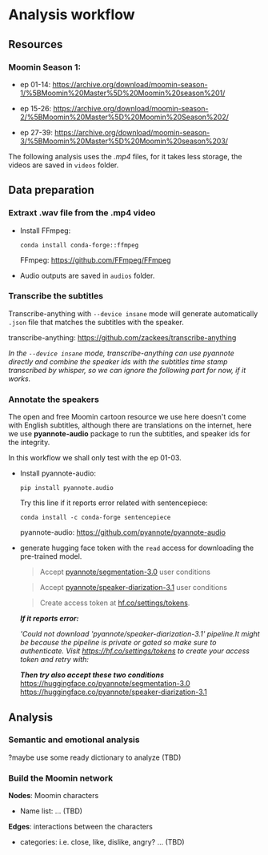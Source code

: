 # Analysis workflow

## Resources

### Moomin Season 1:

- ep 01-14: https://archive.org/download/moomin-season-1/%5BMoomin%20Master%5D%20Moomin%20season%201/

- ep 15-26: https://archive.org/download/moomin-season-2/%5BMoomin%20Master%5D%20Moomin%20Season%202/

- ep 27-39: https://archive.org/download/moomin-season-3/%5BMoomin%20Master%5D%20Moomin%20season%203/

The following analysis uses the *.mp4* files, for it takes less storage, the videos are saved in `videos` folder.

##  Data preparation


### Extraxt .wav file from the .mp4 video

- Install FFmpeg: 

    `conda install conda-forge::ffmpeg`

    FFmpeg: https://github.com/FFmpeg/FFmpeg

- Audio outputs are saved in `audios` folder.

### Transcribe the subtitles

Transcribe-anything with `--device insane` mode will generate automatically `.json` file that matches the subtitles with the speaker.

transcribe-anything: https://github.com/zackees/transcribe-anything

*In the `--device insane` mode, transcribe-anything can use pyannote directly and combine the speaker ids with the subtitles time stamp transcribed by whisper, so we can ignore the following part for now, if it works.* 

### Annotate the speakers

The open and free Moomin cartoon resource we use here doesn't come with English subtitles, although there are translations on the internet, here we use **pyannote-audio** package to run the subtitles, and speaker ids for the integrity.

In this workflow we shall only test with the ep 01-03.

- Install pyannote-audio:

    `pip install pyannote.audio`

    Try this line if it reports error related with sentencepiece:

    `conda install -c conda-forge sentencepiece`

    pyannote-audio: https://github.com/pyannote/pyannote-audio

- generate hugging face token with the `read` access for downloading the pre-trained model.
    
    > Accept [pyannote/segmentation-3.0](https://hf.co/pyannote/segmentation-3.0) user conditions

    > Accept [pyannote/speaker-diarization-3.1](https://hf.co/pyannote/speaker-diarization-3.1) user conditions

    > Create access token at [hf.co/settings/tokens](https://huggingface.co/settings/tokens).

    ***If it reports error:*** 

    *'Could not download 'pyannote/speaker-diarization-3.1' pipeline.It might be because the pipeline is private or gated so make sure to authenticate. Visit https://hf.co/settings/tokens to create your access token and retry with:*

    ***Then try also accept these two conditions***
    https://huggingface.co/pyannote/segmentation-3.0
    https://huggingface.co/pyannote/speaker-diarization-3.1

   

## Analysis 

### Semantic and emotional analysis

?maybe use some ready dictionary to analyze (TBD)

### Build the Moomin network

**Nodes**: Moomin characters
- Name list: ... (TBD)

**Edges**: interactions between the characters 
- categories: i.e. close, like, dislike, angry? ... (TBD)
